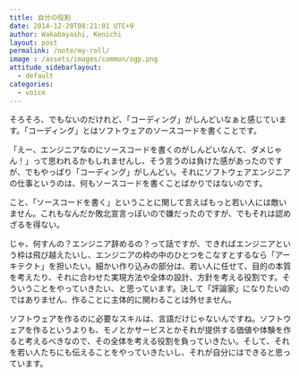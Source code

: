 ```yaml
---
title: 自分の役割
date: 2014-12-20T08:21:01 UTC+9
author: Wakabayashi, Kenichi
layout: post
permalink: /note/my-roll/
image : /assets/images/common/ogp.png
attitude_sidebarlayout:
  - default
categories:
  - voice
---
```

そろそろ、でもないのだけれど、「コーディング」がしんどいなぁと感じています。「コーディング」とはソフトウェアのソースコードを書くことです。

「えー、エンジニアなのにソースコードを書くのがしんどいなんて、ダメじゃん！」って思われるかもしれませんし、そう言うのは負けた感があったのですが、でもやっぱり「コーディング」がしんどい。それにソフトウェアエンジニアの仕事というのは、何もソースコードを書くことばかりではないのです。

こと、「ソースコードを書く」ということに関して言えばもっと若い人には敵いません。これもなんだか敗北宣言っぽいので嫌だったのですが、でもそれは認めざるを得ない。

じゃ、何すんの？エンジニア辞めるの？って話ですが、できればエンジニアという枠は飛び越えたいし、エンジニアの枠の中のひとつをこなすとするなら「アーキテクト」を担いたい。細かい作り込みの部分は、若い人に任せて、目的の本質を考えたり、それに合わせた実現方法や全体の設計、方針を考える役割です。そういうことをやっていきたい、と思っています。決して「評論家」になりたいのではありません、作ることに主体的に関わることは外せません。

ソフトウェアを作るのに必要なスキルは、言語だけじゃないんですね。ソフトウェアを作るというよりも、モノとかサービスとかそれが提供する価値や体験を作ると考えるべきなので、その全体を考える役割を負っていきたい。そして、それを若い人たちにも伝えることをやっていきたいし、それが自分にはできると思っています。
